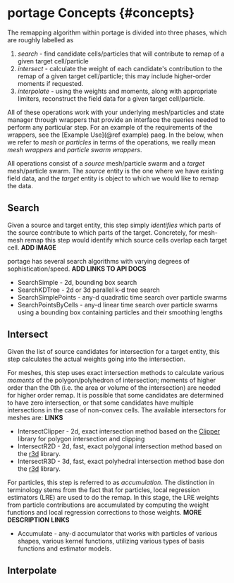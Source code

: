 # portage Concepts      {#concepts}

The remapping algorithm within portage is divided into three phases,
which are roughly labelled as

1. _search_ - find candidate cells/particles that will contribute to
   remap of a given target cell/particle
2. _intersect_ - calculate the weight of each candidate's contribution
   to the remap of a given target cell/particle; this may include
   higher-order moments if requested.
3. _interpolate_ - using the weights and moments, along with
   appropriate limiters, reconstruct the field data for a given target
   cell/particle.

All of these operations work with your underlying mesh/particles and
state manager through wrappers that provide an interface the queries
needed to perform any particular step.  For an example of the
requirements of the wrappers, see the [Example Use](@ref example)
paeg.  In the below, when we refer to _mesh_ or _particles_ in terms
of the operations, we really mean _mesh wrappers_ and _particle swarm
wrappers_.

All operations consist of a _source_ mesh/particle swarm and a
_target_ mesh/particle swarm.  The _source_ entity is the one where we
have existing field data, and the _target_ entity is object to which
we would like to remap the data.

## Search

Given a source and target entity, this step simply _identifies_ which
parts of the source contribute to which parts of the target.
Concretely, for mesh-mesh remap this step would identify which source
cells overlap each target cell. **ADD IMAGE**

portage has several search algorithms with varying degrees of
sophistication/speed.  **ADD LINKS TO API DOCS**

- SearchSimple - 2d, bounding box search
- SearchKDTree - 2d or 3d parallel k-d tree search
- SearchSimplePoints - any-d quadratic time search over particle swarms
- SearchPointsByCells - any-d linear time search over particle swarms
  using a bounding box containing particles and their smoothing
  lengths

## Intersect

Given the list of source candidates for intersection for a target
entity, this step calculates the actual weights going into the
intersection.

For meshes, this step uses exact intersection methods to calculate
various _moments_ of the polygon/polyhedron of intersection; moments
of higher order than the 0th (i.e. the area or volume of the
intersection) are needed for higher order remap.  It is possible that
some candidates are determined to have zero intersection, or that some
candidates have multiple intersections in the case of non-convex
cells.  The available intersectors for meshes are: **LINKS**

- IntersectClipper - 2d, exact intersection method based on
  the [Clipper](www.angusj.com/delphi/clipper.php) library for polygon
  intersection and clipping
- IntersectR2D - 2d, fast, exact polygonal intersection method based
  on the [r3d](https://github.com/laristra/r3d) library.
- IntersectR3D - 3d, fast, exact polyhedral intersection method base
  don the [r3d](https://github.com/laristra/r3d) library.

For particles, this step is referred to as _accumulation_.  The
distinction in terminology stems from the fact that for particles,
local regression estimators (LRE) are used to do the remap.  In this
stage, the LRE weights from particle contributions are accumulated by
computing the weight functions and local regression corrections to
those weights.  **MORE DESCRIPTION**  **LINKS**

- Accumulate - any-d accumulator that works with particles of various
  shapes, various kernel functions, utilizing various types of basis
  functions and estimator models.

## Interpolate

